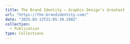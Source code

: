 ```yaml
---
title: The Brand Identity – Graphic Design’s Greatest
url: "https://the-brandidentity.com/"
date: "2025-03-13T21:05:39.298Z"
collection:
  - Publication
type: Collections
---
```

